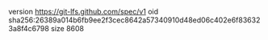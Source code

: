 version https://git-lfs.github.com/spec/v1
oid sha256:26389a014b6fb9ee2f3cec8642a57340910d48ed06c402e6f836323a8f4c6798
size 8608
